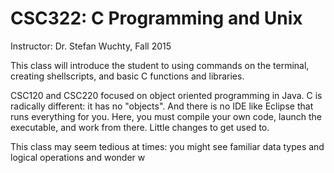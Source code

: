# CSC322: C Programming and Unix
Instructor: Dr. Stefan Wuchty, Fall 2015

This class will introduce the student to using commands on the terminal, creating shellscripts, 
and basic C functions and libraries.

CSC120 and CSC220 focused on object oriented 
programming in Java. C is radically different:
it has no "objects". And there is no IDE like
Eclipse that runs everything for you. Here, you
must compile your own code, launch the executable,
and work from there. Little changes to get used to.

This class may seem tedious at times: you might see
familiar data types and logical operations and wonder
w
